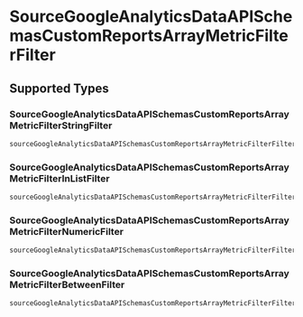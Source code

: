 # SourceGoogleAnalyticsDataAPISchemasCustomReportsArrayMetricFilterFilter


## Supported Types

### SourceGoogleAnalyticsDataAPISchemasCustomReportsArrayMetricFilterStringFilter

```python
sourceGoogleAnalyticsDataAPISchemasCustomReportsArrayMetricFilterFilter: models.SourceGoogleAnalyticsDataAPISchemasCustomReportsArrayMetricFilterStringFilter = /* values here */
```

### SourceGoogleAnalyticsDataAPISchemasCustomReportsArrayMetricFilterInListFilter

```python
sourceGoogleAnalyticsDataAPISchemasCustomReportsArrayMetricFilterFilter: models.SourceGoogleAnalyticsDataAPISchemasCustomReportsArrayMetricFilterInListFilter = /* values here */
```

### SourceGoogleAnalyticsDataAPISchemasCustomReportsArrayMetricFilterNumericFilter

```python
sourceGoogleAnalyticsDataAPISchemasCustomReportsArrayMetricFilterFilter: models.SourceGoogleAnalyticsDataAPISchemasCustomReportsArrayMetricFilterNumericFilter = /* values here */
```

### SourceGoogleAnalyticsDataAPISchemasCustomReportsArrayMetricFilterBetweenFilter

```python
sourceGoogleAnalyticsDataAPISchemasCustomReportsArrayMetricFilterFilter: models.SourceGoogleAnalyticsDataAPISchemasCustomReportsArrayMetricFilterBetweenFilter = /* values here */
```

